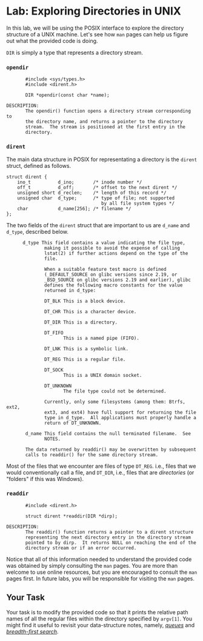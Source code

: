 # Lab: Exploring Directories in UNIX

In this lab, we will be using the POSIX interface to explore the directory structure of a UNIX machine. Let's see how `man` pages can help us figure out what the provided code is doing.

`DIR` is simply a type that represents a directory stream. 

### `opendir`
```
       #include <sys/types.h>
       #include <dirent.h>

       DIR *opendir(const char *name);
       
DESCRIPTION:       
       The opendir() function opens a directory stream corresponding to
       the directory name, and returns a pointer to the directory
       stream.  The stream is positioned at the first entry in the
       directory.
```

### `dirent`
The main data structure in POSIX for representating a directory is the `dirent` struct, defined as follows.

```
struct dirent {
    ino_t          d_ino;       /* inode number */
    off_t          d_off;       /* offset to the next dirent */
    unsigned short d_reclen;    /* length of this record */
    unsigned char  d_type;      /* type of file; not supported
                                   by all file system types */
    char           d_name[256]; /* filename */
};
```
The two fields of the `dirent` struct that are important to us are `d_name` and `d_type`, described below.
```
      d_type This field contains a value indicating the file type,
              making it possible to avoid the expense of calling
              lstat(2) if further actions depend on the type of the
              file.

              When a suitable feature test macro is defined
              (_DEFAULT_SOURCE on glibc versions since 2.19, or
              _BSD_SOURCE on glibc versions 2.19 and earlier), glibc
              defines the following macro constants for the value
              returned in d_type:

              DT_BLK This is a block device.

              DT_CHR This is a character device.

              DT_DIR This is a directory.

              DT_FIFO
                     This is a named pipe (FIFO).

              DT_LNK This is a symbolic link.

              DT_REG This is a regular file.

              DT_SOCK
                     This is a UNIX domain socket.

              DT_UNKNOWN
                     The file type could not be determined.

              Currently, only some filesystems (among them: Btrfs, ext2,
              ext3, and ext4) have full support for returning the file
              type in d_type.  All applications must properly handle a
              return of DT_UNKNOWN.

       d_name This field contains the null terminated filename.  See
              NOTES.

       The data returned by readdir() may be overwritten by subsequent
       calls to readdir() for the same directory stream.
```
Most of the files that we encounter are files of type `DT_REG`. i.e., files that we would conventionally call a file, and `DT_DIR`, i.e., files that are <i>directories</i> (or "folders" if this was Windows).
### `readdir`
```
       #include <dirent.h>
       
       struct dirent *readdir(DIR *dirp);

DESCRIPTION:
       The readdir() function returns a pointer to a dirent structure
       representing the next directory entry in the directory stream
       pointed to by dirp.  It returns NULL on reaching the end of the
       directory stream or if an error occurred.
```



Notice that all of this information needed to understand the provided code was obtained by simply consulting the `man` pages. You are more than welcome to use online resources, but you are encouraged to consult the `man` pages first. In future labs, you will be responsible for visiting the `man` pages.
## Your Task

Your task is to modify the provided code so that it prints the relative path names of all the regular files within the directory specified by `argv[1]`. You might find it useful to revisit your data-structure notes, namely, [<i>queues</i>](https://en.wikipedia.org/wiki/Queue_(abstract_data_type)) and [<i>breadth-first search</i>](https://en.wikipedia.org/wiki/Breadth-first_search).
